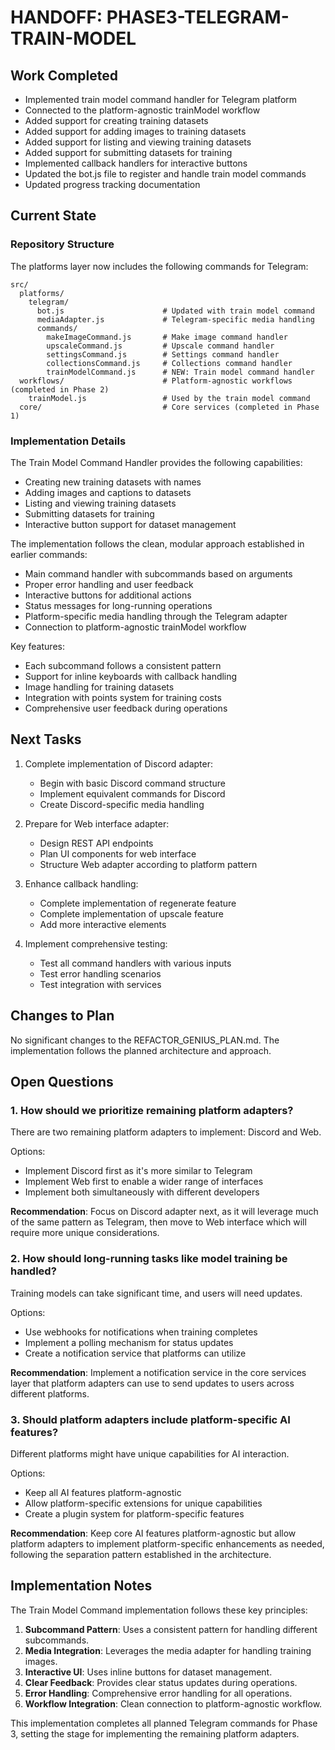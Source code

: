 # HANDOFF: PHASE3-TELEGRAM-TRAIN-MODEL

## Work Completed
- Implemented train model command handler for Telegram platform
- Connected to the platform-agnostic trainModel workflow
- Added support for creating training datasets
- Added support for adding images to training datasets
- Added support for listing and viewing training datasets
- Added support for submitting datasets for training
- Implemented callback handlers for interactive buttons
- Updated the bot.js file to register and handle train model commands
- Updated progress tracking documentation

## Current State

### Repository Structure
The platforms layer now includes the following commands for Telegram:

```
src/
  platforms/
    telegram/
      bot.js                      # Updated with train model command
      mediaAdapter.js             # Telegram-specific media handling
      commands/
        makeImageCommand.js       # Make image command handler
        upscaleCommand.js         # Upscale command handler
        settingsCommand.js        # Settings command handler
        collectionsCommand.js     # Collections command handler
        trainModelCommand.js      # NEW: Train model command handler
  workflows/                      # Platform-agnostic workflows (completed in Phase 2)
    trainModel.js                 # Used by the train model command
  core/                           # Core services (completed in Phase 1)
```

### Implementation Details

The Train Model Command Handler provides the following capabilities:
- Creating new training datasets with names
- Adding images and captions to datasets
- Listing and viewing training datasets
- Submitting datasets for training
- Interactive button support for dataset management

The implementation follows the clean, modular approach established in earlier commands:
- Main command handler with subcommands based on arguments
- Proper error handling and user feedback
- Interactive buttons for additional actions
- Status messages for long-running operations
- Platform-specific media handling through the Telegram adapter
- Connection to platform-agnostic trainModel workflow

Key features:
- Each subcommand follows a consistent pattern
- Support for inline keyboards with callback handling
- Image handling for training datasets
- Integration with points system for training costs
- Comprehensive user feedback during operations

## Next Tasks
1. Complete implementation of Discord adapter:
   - Begin with basic Discord command structure
   - Implement equivalent commands for Discord
   - Create Discord-specific media handling

2. Prepare for Web interface adapter:
   - Design REST API endpoints
   - Plan UI components for web interface
   - Structure Web adapter according to platform pattern

3. Enhance callback handling:
   - Complete implementation of regenerate feature
   - Complete implementation of upscale feature
   - Add more interactive elements

4. Implement comprehensive testing:
   - Test all command handlers with various inputs
   - Test error handling scenarios
   - Test integration with services

## Changes to Plan
No significant changes to the REFACTOR_GENIUS_PLAN.md. The implementation follows the planned architecture and approach.

## Open Questions

### 1. How should we prioritize remaining platform adapters?
There are two remaining platform adapters to implement: Discord and Web.

Options:
- Implement Discord first as it's more similar to Telegram
- Implement Web first to enable a wider range of interfaces
- Implement both simultaneously with different developers

**Recommendation**: Focus on Discord adapter next, as it will leverage much of the same pattern as Telegram, then move to Web interface which will require more unique considerations.

### 2. How should long-running tasks like model training be handled?
Training models can take significant time, and users will need updates.

Options:
- Use webhooks for notifications when training completes
- Implement a polling mechanism for status updates
- Create a notification service that platforms can utilize

**Recommendation**: Implement a notification service in the core services layer that platform adapters can use to send updates to users across different platforms.

### 3. Should platform adapters include platform-specific AI features?
Different platforms might have unique capabilities for AI interaction.

Options:
- Keep all AI features platform-agnostic
- Allow platform-specific extensions for unique capabilities
- Create a plugin system for platform-specific features

**Recommendation**: Keep core AI features platform-agnostic but allow platform adapters to implement platform-specific enhancements as needed, following the separation pattern established in the architecture.

## Implementation Notes
The Train Model Command implementation follows these key principles:

1. **Subcommand Pattern**: Uses a consistent pattern for handling different subcommands.
2. **Media Integration**: Leverages the media adapter for handling training images.
3. **Interactive UI**: Uses inline buttons for dataset management.
4. **Clear Feedback**: Provides clear status updates during operations.
5. **Error Handling**: Comprehensive error handling for all operations.
6. **Workflow Integration**: Clean connection to platform-agnostic workflow.

This implementation completes all planned Telegram commands for Phase 3, setting the stage for implementing the remaining platform adapters. 